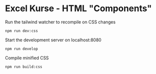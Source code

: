 # Excel Kurse - HTML "Components"

Run the tailwind watcher to recompile on CSS changes
```
npm run dev:css
```

Start the development server on localhost:8080
```
npm run develop
```

Compile minified CSS
```
npm run build:css
```